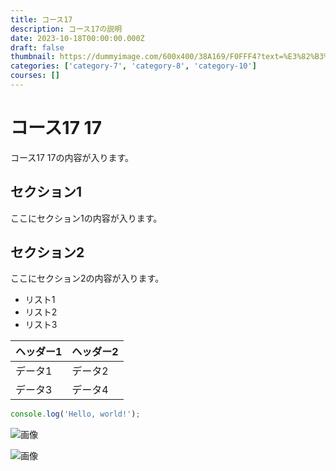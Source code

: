 ```yaml
---
title: コース17
description: コース17の説明
date: 2023-10-18T00:00:00.000Z
draft: false
thumbnail: https://dummyimage.com/600x400/38A169/F0FFF4?text=%E3%82%B3%E3%83%BC%E3%82%B917
categories: ['category-7', 'category-8', 'category-10']
courses: []
---
```


# コース17 17

コース17 17の内容が入ります。

## セクション1
ここにセクション1の内容が入ります。

## セクション2
ここにセクション2の内容が入ります。

- リスト1
- リスト2
- リスト3

| ヘッダー1 | ヘッダー2 |
| --------- | --------- |
| データ1   | データ2   |
| データ3   | データ4   |

```javascript
console.log('Hello, world!');
```


![画像](https://dummyimage.com/320x180/2D3748/F5F7FA?text=%E3%82%B3%E3%83%BC%E3%82%B917+17)

![画像](https://dummyimage.com/640x360/1A202C/EDF2F7?text=%E3%82%B3%E3%83%BC%E3%82%B917+17)
